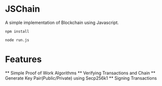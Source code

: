 # JSChain
A simple implementation of Blockchain using Javascript. 


`npm install`

`node run.js`

# Features
** Simple Proof of Work Algorithms
** Verifying Transactions and Chain
** Generate Key Pair(Public/Private) using Secp256k1
** Signing Transactions

